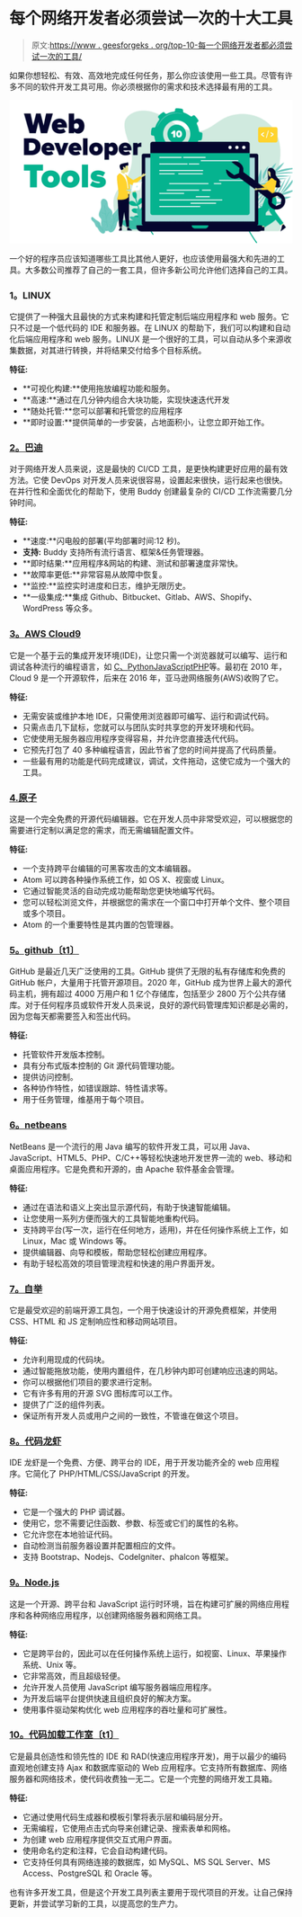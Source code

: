 # 每个网络开发者必须尝试一次的十大工具

> 原文:[https://www . geesforgeks . org/top-10-每一个网络开发者都必须尝试一次的工具/](https://www.geeksforgeeks.org/top-10-tools-that-every-web-developer-must-try-once/)

如果你想轻松、有效、高效地完成任何任务，那么你应该使用一些工具。尽管有许多不同的软件开发工具可用。你必须根据你的需求和技术选择最有用的工具。

![Top-10-Tools-That-Every-Web-Developer-Must-Try-Once](img/0bbd3a47569b6f101e97bcc195cd4467.png)

一个好的程序员应该知道哪些工具比其他人更好，也应该使用最强大和先进的工具。大多数公司推荐了自己的一套工具，但许多新公司允许他们选择自己的工具。

### **1。LINUX**

它提供了一种强大且最快的方式来构建和托管定制后端应用程序和 web 服务。它只不过是一个低代码的 IDE 和服务器。在 LINUX 的帮助下，我们可以构建和自动化后端应用程序和 web 服务。LINUX 是一个很好的工具，可以自动从多个来源收集数据，对其进行转换，并将结果交付给多个目标系统。

**特征:**

*   **可视化构建:**使用拖放编程功能和服务。
*   **高速:**通过在几分钟内组合大块功能，实现快速迭代开发
*   **随处托管:**您可以部署和托管您的应用程序
*   **即时设置:**提供简单的一步安装，占地面积小，让您立即开始工作。

### [2。巴迪](http://Buddy.works)

对于网络开发人员来说，这是最快的 CI/CD 工具，是更快构建更好应用的最有效方法。它使 DevOps 对开发人员来说很容易，设置起来很快，运行起来也很快。在并行性和全面优化的帮助下，使用 Buddy 创建最复杂的 CI/CD 工作流需要几分钟时间。

**特征:**

*   **速度:**闪电般的部署(平均部署时间:12 秒)。
*   **支持:** Buddy 支持所有流行语言、框架&任务管理器。
*   **即时结果:**应用程序&网站的构建、测试和部署速度非常快。
*   **故障率更低:**非常容易从故障中恢复。
*   **监控:**监控实时进度和日志，维护无限历史。
*   **一级集成:**集成 Github、Bitbucket、Gitlab、AWS、Shopify、WordPress 等众多。

### [3。AWS Cloud9](https://aws.amazon.com/cloud9)

它是一个基于云的集成开发环境(IDE)，让您只需一个浏览器就可以编写、运行和调试各种流行的编程语言，如 [C、](https://www.geeksforgeeks.org/c-language-set-1-introduction/)[Python](https://www.geeksforgeeks.org/python-programming-language/)[JavaScript](https://www.geeksforgeeks.org/javascript-tutorial/)[PHP](https://www.geeksforgeeks.org/php/)等。最初在 2010 年，Cloud 9 是一个开源软件，后来在 2016 年，亚马逊网络服务(AWS)收购了它。

**特征:**

*   无需安装或维护本地 IDE，只需使用浏览器即可编写、运行和调试代码。
*   只需点击几下鼠标，您就可以与团队实时共享您的开发环境和代码。
*   它使使用无服务器应用程序变得容易，并允许您直接迭代代码。
*   它预先打包了 40 多种编程语言，因此节省了您的时间并提高了代码质量。
*   一些最有用的功能是代码完成建议，调试，文件拖动，这使它成为一个强大的工具。

### [4.原子](https://atom.io)

这是一个完全免费的开源代码编辑器。它在开发人员中非常受欢迎，可以根据您的需要进行定制以满足您的需求，而无需编辑配置文件。

**特征:**

*   一个支持跨平台编辑的可黑客攻击的文本编辑器。
*   Atom 可以跨各种操作系统工作，如 OS X、视窗或 Linux。
*   它通过智能灵活的自动完成功能帮助您更快地编写代码。
*   您可以轻松浏览文件，并根据您的需求在一个窗口中打开单个文件、整个项目或多个项目。
*   Atom 的一个重要特性是其内置的包管理器。

### [5。github〔t1〕](https://github.com/)

GitHub 是最近几天广泛使用的工具。GitHub 提供了无限的私有存储库和免费的 GitHub 帐户，大量用于托管开源项目。2020 年，GitHub 成为世界上最大的源代码主机，拥有超过 4000 万用户和 1 亿个存储库，包括至少 2800 万个公共存储库。对于任何程序员或软件开发人员来说，良好的源代码管理库知识都是必需的，因为您每天都需要签入和签出代码。

**特征:**

*   托管软件开发版本控制。
*   具有分布式版本控制的 Git 源代码管理功能。
*   提供访问控制。
*   各种协作特性，如错误跟踪、特性请求等。
*   用于任务管理，维基用于每个项目。

### [6。netbeans](https://netbeans.org/)

NetBeans 是一个流行的用 Java 编写的软件开发工具，可以用 Java、JavaScript、HTML5、PHP、C/C++等轻松快速地开发世界一流的 web、移动和桌面应用程序。它是免费和开源的，由 Apache 软件基金会管理。

**特征:**

*   通过在语法和语义上突出显示源代码，有助于快速智能编辑。
*   让您使用一系列方便而强大的工具智能地重构代码。
*   支持跨平台(写一次，运行在任何地方，适用)，并在任何操作系统上工作，如 Linux，Mac 或 Windows 等。
*   提供编辑器、向导和模板，帮助您轻松创建应用程序。
*   有助于轻松高效的项目管理流程和快速的用户界面开发。

### [7。自举](https://getbootstrap.com/)

它是最受欢迎的前端开源工具包，一个用于快速设计的开源免费框架，并使用 CSS、HTML 和 JS 定制响应性和移动网站项目。

**特征:**

*   允许利用现成的代码块。
*   通过智能拖放功能，使用内置组件，在几秒钟内即可创建响应迅速的网站。
*   你可以根据他们项目的要求进行定制。
*   它有许多有用的开源 SVG 图标库可以工作。
*   提供了广泛的组件列表。
*   保证所有开发人员或用户之间的一致性，不管谁在做这个项目。

### [8。代码龙虾](http://www.codelobster.com/)

IDE 龙虾是一个免费、方便、跨平台的 IDE，用于开发功能齐全的 web 应用程序。它简化了 PHP/HTML/CSS/JavaScript 的开发。

**特征:**

*   它是一个强大的 PHP 调试器。
*   使用它，您不需要记住函数、参数、标签或它们的属性的名称。
*   它允许您在本地验证代码。
*   自动检测当前服务器设置并配置相应的文件。
*   支持 Bootstrap、Nodejs、CodeIgniter、phalcon 等框架。

### [9。Node.js](https://nodejs.org)

这是一个开源、跨平台和 JavaScript 运行时环境，旨在构建可扩展的网络应用程序和各种网络应用程序，以创建网络服务器和网络工具。

**特征:**

*   它是跨平台的，因此可以在任何操作系统上运行，如视窗、Linux、苹果操作系统、Unix 等。
*   它非常高效，而且超级轻便。
*   允许开发人员使用 JavaScript 编写服务器端应用程序。
*   为开发后端平台提供快速且组织良好的解决方案。
*   使用事件驱动架构优化 web 应用程序的吞吐量和可扩展性。

### [10。代码加载工作室〔t1〕](http://www.codecharge.com/products/index.php)

它是最具创造性和领先性的 IDE 和 RAD(快速应用程序开发)，用于以最少的编码直观地创建支持 Ajax 和数据库驱动的 Web 应用程序。它支持所有数据库、网络服务器和网络技术，使代码收费独一无二。它是一个完整的网络开发工具箱。

**特征:**

*   它通过使用代码生成器和模板引擎将表示层和编码层分开。
*   无需编程，它使用点击式向导来创建记录、搜索表单和网格。
*   为创建 web 应用程序提供交互式用户界面。
*   使用命名约定和注释，它会自动构建代码。
*   它支持任何具有网络连接的数据库，如 MySQL、MS SQL Server、MS Access、PostgreSQL 和 Oracle 等。

也有许多开发工具，但是这个开发工具列表主要用于现代项目的开发。让自己保持更新，并尝试学习新的工具，以提高您的生产力。